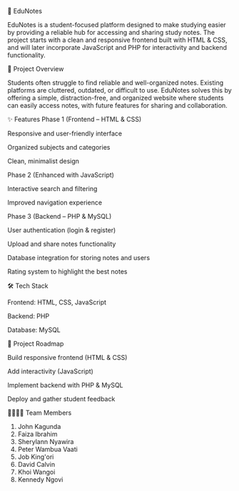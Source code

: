 📘 EduNotes

EduNotes is a student-focused platform designed to make studying easier by providing a reliable hub for accessing and sharing study notes. The project starts with a clean and responsive frontend built with HTML & CSS, and will later incorporate JavaScript and PHP for interactivity and backend functionality.

🚀 Project Overview

Students often struggle to find reliable and well-organized notes. Existing platforms are cluttered, outdated, or difficult to use. EduNotes solves this by offering a simple, distraction-free, and organized website where students can easily access notes, with future features for sharing and collaboration.

✨ Features
Phase 1 (Frontend – HTML & CSS)

Responsive and user-friendly interface

Organized subjects and categories

Clean, minimalist design

Phase 2 (Enhanced with JavaScript)

Interactive search and filtering

Improved navigation experience

Phase 3 (Backend – PHP & MySQL)

User authentication (login & register)

Upload and share notes functionality

Database integration for storing notes and users

Rating system to highlight the best notes

🛠️ Tech Stack

Frontend: HTML, CSS, JavaScript

Backend: PHP

Database: MySQL

📅 Project Roadmap

Build responsive frontend (HTML & CSS)

Add interactivity (JavaScript)

Implement backend with PHP & MySQL

Deploy and gather student feedback

👨‍👩‍👧‍👦 Team Members
1. John Kagunda
2. Faiza Ibrahim
3. Sherylann Nyawira
4. Peter Wambua Vaati
5. Job King'ori
6. David Calvin
7. Khoi Wangoi
8. Kennedy Ngovi
